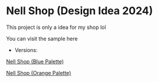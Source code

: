 
# Nell Shop (Design Idea 2024)

This project is only a idea for my shop lol





You can visit the sample here 

- Versions:



[Nell Shop (Blue Palette)](https://howto123-hub.github.io/Nell-Shop/ver/)

[Nell Shop (Orange Palette)](https://howto123-hub.github.io/Nell-Shop/)

